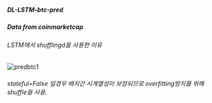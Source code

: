 ##### DL-LSTM-btc-pred
##### Data from coinmarketcap

###### LSTM에서 shufflingd을 사용한 이유
![predbtc1](https://user-images.githubusercontent.com/71945157/95032319-04126280-06f5-11eb-9762-435a5c46ec61.png)
###### stateful=False 일경우 배치간 시계열성이 보장되므로 overfitting방지를 위해 shuffle을 사용.


